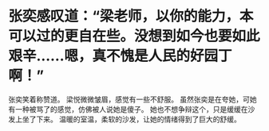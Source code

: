 # 张奕感叹道：“梁老师，以你的能力，本可以过的更自在些。没想到如今也要如此艰辛……嗯，真不愧是人民的好园丁啊！”
张奕笑着称赞道。
梁悦微微皱眉，感觉有一些不舒服。
虽然张奕是在夸她，可她有一种被骂了的感觉，仿佛被人说她是傻子。
她也不想争辩这个，只是缓缓在沙发上坐了下来。
温暖的室温，柔软的沙发，让她的情绪得到了巨大的舒缓。

